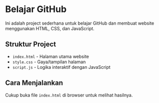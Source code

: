 # Belajar GitHub

Ini adalah project sederhana untuk belajar GitHub dan membuat website menggunakan HTML, CSS, dan JavaScript.

## Struktur Project

- `index.html` - Halaman utama website
- `style.css` - Gaya/tampilan halaman
- `script.js` - Logika interaktif dengan JavaScript

## Cara Menjalankan

Cukup buka file `index.html` di browser untuk melihat hasilnya.
